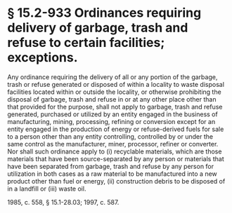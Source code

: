 # § 15.2-933 Ordinances requiring delivery of garbage, trash and refuse to certain facilities; exceptions.

<p>Any ordinance requiring the delivery of all or any portion of the garbage, trash or refuse generated or disposed of within a locality to waste disposal facilities located within or outside the locality, or otherwise prohibiting the disposal of garbage, trash and refuse in or at any other place other than that provided for the purpose, shall not apply to garbage, trash and refuse generated, purchased or utilized by an entity engaged in the business of manufacturing, mining, processing, refining or conversion except for an entity engaged in the production of energy or refuse-derived fuels for sale to a person other than any entity controlling, controlled by or under the same control as the manufacturer, miner, processor, refiner or converter. Nor shall such ordinance apply to (i) recyclable materials, which are those materials that have been source-separated by any person or materials that have been separated from garbage, trash and refuse by any person for utilization in both cases as a raw material to be manufactured into a new product other than fuel or energy, (ii) construction debris to be disposed of in a landfill or (iii) waste oil.</p><p>1985, c. 558, § 15.1-28.03; 1997, c. 587.</p>